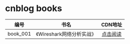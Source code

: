 # cnblog books

  |编号|书名|CDN地址|
  |:----:|:----:|:----:|
  |book_001|《Wireshark网络分析实战》|[点击阅读](https://cdn.jsdelivr.net/gh/SillyCuckoo/CDN@master/cnblog/books/book_001.pdf)|
  

